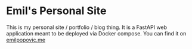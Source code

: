 # Emil's Personal Site

This is my personal site / portfolio / blog thing. It is a FastAPI web application meant to be deployed via Docker compose. You can find it on [emilpopovic.me](https://emilpopovic.me)
